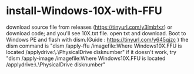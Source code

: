 # install-Windows-10X-with-FFU
download source file from releases (https://tinyurl.com/y3lmbfxz) or download code;
and you'll see 10X.txt file. open txt and download.
Boot to Windows PE and flash with dism.(Guide : https://tinyurl.com/y645qjzc )
the dism command is "dism /apply-ffu /imagefile:Where Windows10X.FFU is located /applydrive:\\.\PhysicalDrive disknumber"
if it doesn't work, try "dism /apply-image /imagefile:Where Windows10X.FFU is located  /applydrive:\\.\PhysicalDrive disknumber"
